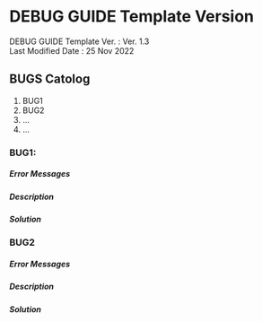 # DEBUG GUIDE Template Version
DEBUG GUIDE Template Ver.   : Ver. 1.3 <br>
Last Modified Date          : 25 Nov 2022 <br>

## BUGS Catolog
1. BUG1 <br>
2. BUG2 <br>
3. ... <br>
4. ... <br>


### BUG1:
##### Error Messages
##### Description
##### Solution


### BUG2
##### Error Messages
##### Description
##### Solution
